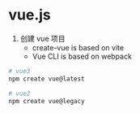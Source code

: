 # vue.js

1. 创建 vue 项目
   - create-vue is based on vite
   - Vue CLI is based on webpack

```bash
# vue3
npm create vue@latest

# vue2
npm create vue@legacy
```
